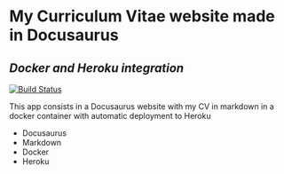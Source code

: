 # My Curriculum Vitae website made in Docusaurus
## _Docker and Heroku integration_


[![Build Status](https://travis-ci.org/joemccann/dillinger.svg?branch=master)](https://github.com/Tysta/WebsiteCv)

This app consists in a Docusaurus website with my CV in markdown in a docker container with automatic deployment to Heroku

- Docusaurus
- Markdown
- Docker
- Heroku


